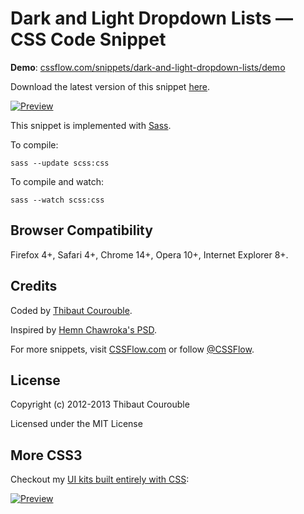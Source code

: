 # Dark and Light Dropdown Lists — CSS Code Snippet

**Demo**: [cssflow.com/snippets/dark-and-light-dropdown-lists/demo](http://www.cssflow.com/snippets/dark-and-light-dropdown-lists/demo)

Download the latest version of this snippet [here](http://www.cssflow.com/snippets/dark-and-light-dropdown-lists.zip).

[![Preview](http://cdn.cssflow.com/snippets/dark-and-light-dropdown-lists/preview-580.png)](http://www.cssflow.com/snippets/dark-and-light-dropdown-lists)

This snippet is implemented with [Sass](https://github.com/nex3/sass).

To compile:

`sass --update scss:css`

To compile and watch:

`sass --watch scss:css`

## Browser Compatibility

Firefox 4+, Safari 4+, Chrome 14+, Opera 10+, Internet Explorer 8+.

## Credits

Coded by [Thibaut Courouble](http://thibaut.me).

Inspired by [Hemn Chawroka's PSD](http://365psd.com/day/3-47/).

For more snippets, visit [CSSFlow.com](http://www.cssflow.com) or follow [@CSSFlow](https://twitter.com/CSSFlow).

## License

Copyright (c) 2012-2013 Thibaut Courouble

Licensed under the MIT License

## More CSS3

Checkout my [UI kits built entirely with CSS](http://www.cssflow.com/ui-kits):

[![Preview](http://cdn.cssflow.com/kits/all_kits_preview_850.png)](http://www.cssflow.com/ui-kits)
